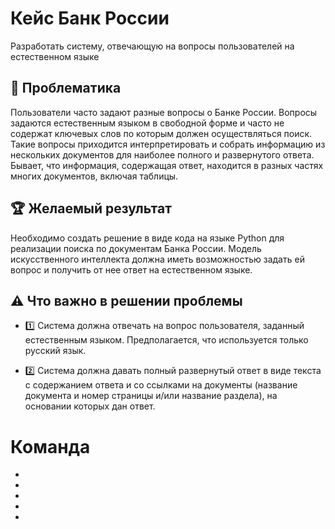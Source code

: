 # Кейс Банк России

Разработать систему, отвечающую на вопросы пользователей на естественном языке


## 🌟 Проблематика

Пользователи часто задают разные вопросы о Банке России. Вопросы задаются естественным языком в свободной форме и часто не содержат ключевых слов по которым должен осуществляться поиск. Такие вопросы приходится интерпретировать и собрать информацию из нескольких документов для наиболее полного и развернутого ответа. Бывает, что информация, содержащая ответ, находится в разных частях многих документов, включая таблицы. 


## 🏆 Желаемый результат

Необходимо создать решение в виде кода на языке Python для реализации поиска по документам Банка России.
Модель искусственного интеллекта должна иметь возможностью задать ей вопрос и получить от нее ответ на естественном языке.


## ⚠️ Что важно в решении проблемы

- 1️⃣ Система должна отвечать на вопрос пользователя, заданный естественным языком. Предполагается, что используется только русский язык.

- 2️⃣ Система должна давать полный развернутый ответ в виде текста с содержанием ответа и со ссылками на документы (название документа и номер страницы и/или название раздела), на основании которых дан ответ.


# Команда
- 
-
-
-
-